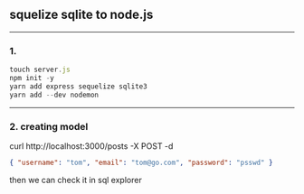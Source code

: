 ## squelize sqlite to node.js

---

### 1.

```javascript
touch server.js
npm init -y
yarn add express sequelize sqlite3
yarn add --dev nodemon
```

---

### 2. creating model

curl http://localhost:3000/posts -X POST -d <json query>

```json
{ "username": "tom", "email": "tom@go.com", "password": "psswd" }
```

then we can check it in sql explorer
